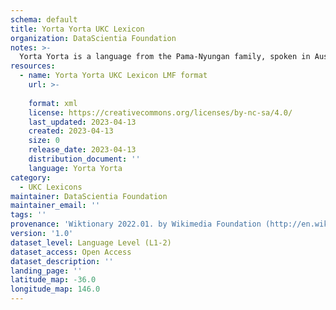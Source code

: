 ```yaml
---
schema: default
title: Yorta Yorta UKC Lexicon
organization: DataScientia Foundation
notes: >-
  Yorta Yorta is a language from the Pama-Nyungan family, spoken in Australia. The UKC Lexicon of Yorta Yorta is represented as a lexico-semantic network. It consists of words, word senses, synsets, as well as sense-level and synset-level relationships.
resources:
  - name: Yorta Yorta UKC Lexicon LMF format
    url: >-
      
    format: xml
    license: https://creativecommons.org/licenses/by-nc-sa/4.0/
    last_updated: 2023-04-13
    created: 2023-04-13
    size: 0
    release_date: 2023-04-13
    distribution_document: ''
    language: Yorta Yorta
category:
  - UKC Lexicons
maintainer: DataScientia Foundation
maintainer_email: ''
tags: ''
provenance: 'Wiktionary 2022.01. by Wikimedia Foundation (http://en.wiktionary.org); Princeton WordNet 2.1 by Princeton University (https://wordnet.princeton.edu)'
version: '1.0'
dataset_level: Language Level (L1-2)
dataset_access: Open Access
dataset_description: ''
landing_page: ''
latitude_map: -36.0
longitude_map: 146.0
---
```


